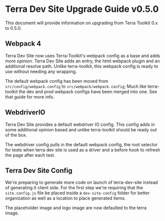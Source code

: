 # Terra Dev Site Upgrade Guide v0.5.0
This document will provide information on upgrading from Terra Toolkit 0.x to 0.5.0.

## Webpack 4
Terra Dev Site now uses Terra-Toolkit's webpack config as a base and adds more opinion. Terra Dev Site adds an entry, the html webpack plugin and an additional resolve path. Unlike terra-toolkit, this webpack config is ready to use without needing any wrapping.

The default webpack config has been moved from `src/config/webpack.config` to `src/webpack/webpack.config`;
Much like terra-toolkit the dev and prod webpack configs have been merged into one. See that guide for more info.

## WebdriverIO
Terra Dev Site provides a default webdriver IO config. This config adds in some additional opinion based and unlike terra-toolkit should be ready out of the box.

The webdriver config pulls in the default webpack config, the root selector for tests when terra dev site is used as a driver and a before hook to refresh the page after each test.

## Terra Dev Site Config
We're preparing to generate more code on launch of terra-dev-site instead of generating it client side. For the first step we're requiring that the `site.config.js` file be placed inside a `dev-site-config` folder for better organization as well as a location to place generated items.

The placeholder image and logo image are now defaulted to the terra image.

